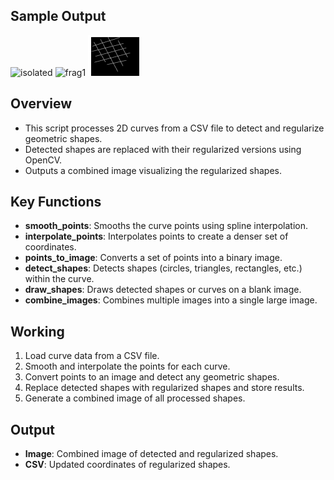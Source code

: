 ## Sample Output
![isolated](../outputs/algo4/isolated.png)
![frag1](../outputs/algo4/frag1.png)
![frag2](../outputs/algo4/frag2.png)

## Overview

- This script processes 2D curves from a CSV file to detect and regularize geometric shapes.
- Detected shapes are replaced with their regularized versions using OpenCV.
- Outputs a combined image visualizing the regularized shapes.

## Key Functions

- **smooth_points**: Smooths the curve points using spline interpolation.
- **interpolate_points**: Interpolates points to create a denser set of coordinates.
- **points_to_image**: Converts a set of points into a binary image.
- **detect_shapes**: Detects shapes (circles, triangles, rectangles, etc.) within the curve.
- **draw_shapes**: Draws detected shapes or curves on a blank image.
- **combine_images**: Combines multiple images into a single large image.

## Working

1. Load curve data from a CSV file.
2. Smooth and interpolate the points for each curve.
3. Convert points to an image and detect any geometric shapes.
4. Replace detected shapes with regularized shapes and store results.
5. Generate a combined image of all processed shapes.

## Output

- **Image**: Combined image of detected and regularized shapes.
- **CSV**: Updated coordinates of regularized shapes.
